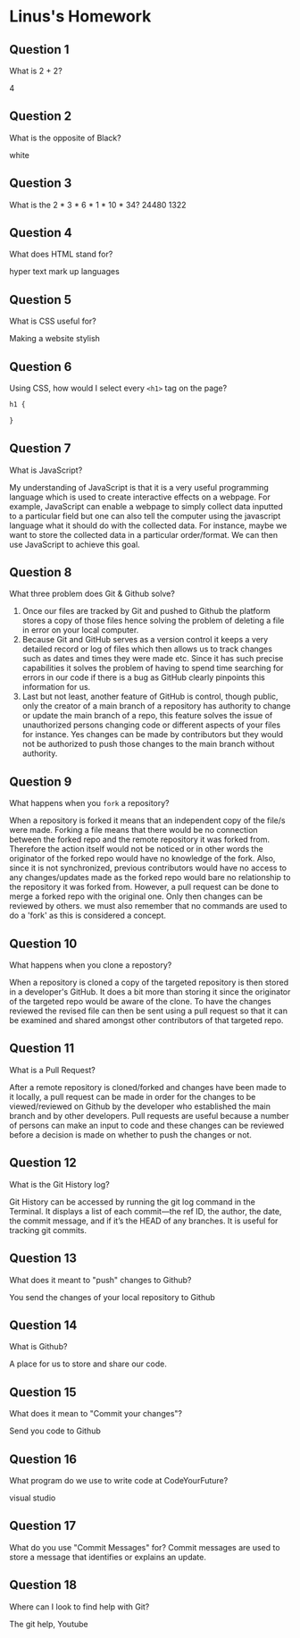 # Linus's Homework

## Question 1

What is 2 + 2?

4

## Question 2

What is the opposite of Black?

white

## Question 3

What is the  2 * 3 * 6 * 1 * 10 * 34?
24480
1322

## Question 4 

What does HTML stand for?

hyper text mark up languages

## Question 5

What is CSS useful for?

Making a website stylish

## Question 6

Using CSS, how would I select every `<h1>` tag on the page?

```css
h1 {

}
```

## Question 7

What is JavaScript?

My understanding of JavaScript is that it is a very useful programming language which is used to create interactive effects on a webpage. For example, JavaScript can enable a webpage to simply collect data inputted to a particular field but one can also tell the computer using the javascript language what it should do with the collected data. For instance, maybe we want to store the collected data in a particular order/format. We can then use JavaScript to achieve this goal.

## Question 8

What three problem does Git & Github solve?


1. Once our files are tracked by Git and pushed to Github the platform stores a copy of those files hence solving the problem of deleting a file in error on your local computer.
2. Because Git and GitHub serves as a version control it keeps a very detailed record or log of files which then allows us to track changes such as dates and times they were made etc. Since it has such precise capabilities it solves the problem of having to spend time searching for errors in our code if there is a bug as GitHub clearly pinpoints this information for us.
3. Last but not least, another feature of GitHub is control, though public, only the creator of a  main branch of a repository has authority to change or update the main branch of a repo, this feature solves the issue of unauthorized persons changing code or different aspects of your files for instance. Yes changes can be made by contributors but they would not be authorized to push those changes to the main branch without authority.

## Question 9

What happens when you `fork` a repository?

When a repository is forked it means that an independent copy of the file/s were made. Forking a file means that there would be no connection between the forked repo and the remote repository it was forked from. Therefore the action itself would not be noticed or in other words the originator of the forked repo would have no knowledge of the fork.  Also, since it is not synchronized, previous contributors would have no access to any changes/updates made as the forked repo would bare no relationship to the repository it was forked from. However, a pull request can be done to merge a forked repo with the original one. Only then changes can be reviewed by others. we must also remember that no commands are used to do a 'fork' as this is considered a concept.

## Question 10 

What happens when you clone a repostory?

When a repository is cloned a copy of the targeted repository is then stored in a developer's GitHub. It does a bit more than storing it since the originator of the targeted repo would be aware of the clone. To have the changes reviewed the revised file can then be sent using a pull request so that it can be examined and shared amongst other contributors of that targeted repo. 

## Question 11

What is a Pull Request?

After a remote repository is cloned/forked and changes have been made to it locally, a pull request can be made in order for the changes to be viewed/reviewed on Github by the developer who established the main branch and by other developers. Pull requests are useful because a number of persons can make an input to code and these changes can be reviewed before a decision is made on whether to push the changes or not.

## Question 12

What is the Git History log?

Git History can be accessed by running the git log command in the Terminal. It displays a list of each commit—the ref ID, the author, the date, the commit message, and if it’s the HEAD of any branches. It is useful for tracking git commits.

## Question 13

What does it meant to "push" changes to Github?

You send the changes of your local repository to Github

## Question 14

What is Github?

A place for us to store and share our code.

## Question 15

What does it mean to "Commit your changes"?

Send you code to Github

## Question 16

What program do we use to write code at CodeYourFuture?

visual studio

## Question 17

What do you use "Commit Messages" for?
Commit messages are used to store a message that identifies or explains an update.

## Question 18

Where can I look to find help with Git?


The git help, Youtube
